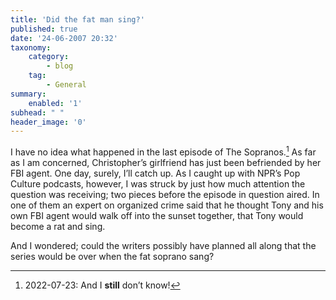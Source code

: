 ```yaml
---
title: 'Did the fat man sing?'
published: true
date: '24-06-2007 20:32'
taxonomy:
    category:
        - blog
    tag:
        - General
summary:
    enabled: '1'
subhead: " "
header_image: '0'
---
```


I have no idea what happened in the last episode of The Sopranos.[^1] As far as I am concerned, Christopher’s girlfriend has just been befriended by her FBI agent. One day, surely, I’ll catch up. As I caught up with NPR’s Pop Culture podcasts, however, I was struck by just how much attention the question was receiving; two pieces before the episode in question aired. In one of them an expert on organized crime said that he thought Tony and his own FBI agent would walk off into the sunset together, that Tony would become a rat and sing.

And I wondered; could the writers possibly have planned all along that the series would be over when the fat soprano sang?

[^1]: 2022-07-23: And I **still** don’t know!
